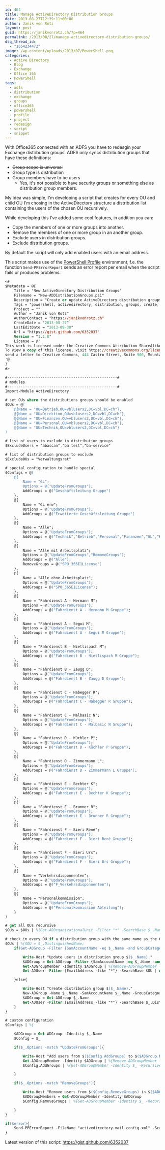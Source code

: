 ```yaml
---
id: 464
title: Manage ActiveDirectory Distribution Groups
date: 2013-08-27T12:39:11+00:00
author: Janik von Rotz
layout: post
guid: https://janikvonrotz.ch/?p=464
permalink: /2013/08/27/manage-activedirectory-distribution-groups/
dsq_thread_id:
  - "1654234472"
image: /wp-content/uploads/2013/07/PowerShell.png
categories:
  - Active Directory
  - Blog
  - Exchange
  - Office 365
  - PowerShell
tags:
  - adfs
  - distribution
  - exchange
  - groups
  - office365
  - powershell
  - profile
  - project
  - redesign
  - script
  - snippet
---
```

With Office365 connected with an ADFS you have to redesgin your Exchange distribution groups. ADFS only syncs distribution groups that have these definitions:

<ul>
    <li><del>Group scope is universal</del></li>
    <li>Group type is distribution</li>
    <li>Group members have to be users
<ul>
    <li>Yes, it's not possible to have security groups or something else as distribution group members.</li>
</ul>
</li>
</ul>

My idea was simple, I'm developing a script that creates for every OU and child OU I'm chosing in the ActiveDirectory structure a distribution list containing the users of the chosen OU recursively.

<!--more-->

While developing this I've added some cool features, in addition you can:

<ul>
    <li>Copy the members of one or more groups into another.</li>
    <li>Remove the members of one or more group in an another group.</li>
    <li>Exclude users in distribution groups.</li>
    <li>Exclude distribution groups.</li>
</ul>

By default the script will only add enabled users with an email address.

This script makes use of the <a href="https://github.com/janikvonrotz/Powershell-Profile">PowerShell Profile</a> environment, f.e. the function <code>Send-PPErrorReport</code> sends an error report per email when the script fails or produces problems.

```ps
<#
$Metadata = @{
    Title = "New ActiveDirectory Distribution Groups"
    Filename = "New-ADDistributionGroups.ps1"
    Description = "Create or update ActiveDirectory distribution groups"
    Tags = "powershell, activedirectory, distribution, groups, create, update"
    Project = ""
    Author = "Janik von Rotz"
    AuthorContact = "https://janikvonrotz.ch"
    CreateDate = "2013-08-27"
    LastEditDate = "2013-09-30"
    Url = "https://gist.github.com/6352037"
    Version = "1.1.0"
    License = @'
This work is licensed under the Creative Commons Attribution-ShareAlike 3.0 Switzerland License.
To view a copy of this license, visit https://creativecommons.org/licenses/by-sa/3.0/ch/ or
send a letter to Creative Commons, 444 Castro Street, Suite 900, Mountain View, California, 94041, USA.
'@
}
#>

#--------------------------------------------------#
# modules
#--------------------------------------------------#
Import-Module ActiveDirectory

# set OUs where the distributions groups should be enabled
$OUs = @(
    @{Name = "OU=Betrieb,OU=vblusers2,DC=vbl,DC=ch"},
    @{Name = "OU=Direktion,OU=vblusers2,DC=vbl,DC=ch"},
    @{Name = "OU=Finanzen,OU=vblusers2,DC=vbl,DC=ch"},
    @{Name = "OU=Personal,OU=vblusers2,DC=vbl,DC=ch"},
    @{Name = "OU=Technik,OU=vblusers2,DC=vbl,DC=ch"}
)

# list of users to exclude in distribution groups
$ExcludeUsers = "abascan","ba test","ba-service"

# list of distribution groups to exclude
$ExcludeOUs = "Verwaltungsrat"

# special configuration to handle special
$Configs = @(
    @{
        Name = "GL";
        Options = @("UpdateFromGroups");
        AddGroups = @("Geschäftsleitung Gruppe")
    },
    @{
        Name = "GL erw";
        Options = @("UpdateFromGroups");
        AddGroups = @("Erweiterte Geschäftsleitung Gruppe")
    },
    @{
        Name = "Alle";
        Options = @("UpdateFromGroups");
        AddGroups = @("Technik","Betrieb","Personal","Finanzen","GL","Kommunikation","Sekretariat")
    },
    @{
        Name = "Alle mit Arbeitsplatz";
        Options = @("UpdateFromGroups","RemoveGroups");
        AddGroups = @("Alle");
        RemoveGroups = @("SPO_365E1License")
    },
    @{
        Name = "Alle ohne Arbeitsplatz";
        Options = @("UpdateFromGroups");
        AddGroups = @("SPO_365E1License");
    },
    @{
        Name = "Fahrdienst A - Hermann M";
        Options = @("UpdateFromGroups");
        AddGroups = @("Fahrdienst A - Hermann M Gruppe");
    },
    @{
        Name = "Fahrdienst A - Segui M";
        Options = @("UpdateFromGroups");
        AddGroups = @("Fahrdienst A - Segui M Gruppe");
    },
    @{
        Name = "Fahrdienst B - Nietlispach M";
        Options = @("UpdateFromGroups");
        AddGroups = @("Fahrdienst B - Nietlispach M Gruppe");
    },
    @{
        Name = "Fahrdienst B - Zaugg D";
        Options = @("UpdateFromGroups");
        AddGroups = @("Fahrdienst B - Zaugg D Gruppe");
    },
    @{
        Name = "Fahrdienst C - Habegger R";
        Options = @("UpdateFromGroups");
        AddGroups = @("Fahrdienst C - Habegger R Gruppe");
    },
    @{
        Name = "Fahrdienst C - Malbasic N";
        Options = @("UpdateFromGroups");
        AddGroups = @("Fahrdienst C - Malbasic N Gruppe");
    },
    @{
        Name = "Fahrdienst D - Küchler P";
        Options = @("UpdateFromGroups");
        AddGroups = @("Fahrdienst D - Küchler P Gruppe");
    },
    @{
        Name = "Fahrdienst D - Zimmermann L";
        Options = @("UpdateFromGroups");
        AddGroups = @("Fahrdienst D - Zimmermann L Gruppe");
    },
    @{
        Name = "Fahrdienst E - Bechter K";
        Options = @("UpdateFromGroups");
        AddGroups = @("Fahrdienst E - Bechter K Gruppe");
    },
    @{
        Name = "Fahrdienst E - Brunner R";
        Options = @("UpdateFromGroups");
        AddGroups = @("Fahrdienst E - Brunner R Gruppe");
    },
    @{
        Name = "Fahrdienst F - Bieri René";
        Options = @("UpdateFromGroups");
        AddGroups = @("Fahrdienst F - Bieri René Gruppe");
    },
    @{
        Name = "Fahrdienst F - Bieri Urs";
        Options = @("UpdateFromGroups");
        AddGroups = @("Fahrdienst F - Bieri Urs Gruppe");
    },
    @{
        Name = "Verkehrsdisponnenten";
        Options = @("UpdateFromGroups");
        AddGroups = @("F_Verkehrsdisponnenten");
    },
    @{
        Name = "Personalkommission";
        Options = @("UpdateFromGroups");
        AddGroups = @("Personalkommission Abteilung");
    }
)

# get all OUs recursive
$OUs = $OUs | %{Get-ADOrganizationalUnit -Filter "*" -SearchBase $_.Name} | where {-not ($ExcludeOUs -contains $_.Name)}

# check in every OU if a distribution group with the same name as the OU exist
$OUs | %{$OU = $_.DistinguishedName;
    if(Get-ADGroup -Filter {SamAccountName -eq $_.Name -and GroupCategory -eq "Distribution"} | Where-Object{$_.DistinguishedName -like "*$OU"}){

        Write-Host "Update users in distribution group $($_.Name)."
        $ADGroup = Get-ADGroup -Filter {SamAccountName -eq $_.Name -and GroupCategory -eq "Distribution"}
        Get-ADGroupMember -Identity $ADGroup | %{Remove-ADGroupMember -Identity $ADGroup -Members $_ -Confirm:$false}
        Get-ADUser -Filter {EmailAddress -like "*"} -SearchBase $OU | where {$_.enabled -eq $true -and -not ($ExcludeUsers -contains $_.Name)} | where{$_ -ne $null} | %{Add-ADGroupMember -Identity $ADGroup -Members $_}

    }else{

        Write-Host "Create distribution group $($_.Name)."
        New-ADGroup -Name $_.Name -SamAccountName $_.Name -GroupCategory Distribution -GroupScope Universal -DisplayName $_.Name -Path $($_.DistinguishedName) -Description "Distribution group for $($_.Name)."
        $ADGroup = Get-ADGroup $_.Name
        Get-ADUser -Filter {EmailAddress -like "*"} -SearchBase $_.DistinguishedName | where {$_.enabled -eq $true -and -not ($ExcludeUsers -contains $_.Name)} | where{$_ -ne $null} | %{Add-ADGroupMember -Identity $ADGroup -Members $_}
    }
}

# custom configuration
$Configs | %{

    $ADGroup = Get-ADGroup -Identity $_.Name
    $Config = $_

    if($_.Options -match "UpdateFromGroups"){

        Write-Host "Add users from $($Config.AddGroups) to $($ADGroup.Name)."
        Get-ADGroupMember -Identity $ADGroup | %{Remove-ADGroupMember -Identity $ADGroup -Members $_ -Confirm:$false}
        $Config.AddGroups | %{Get-ADGroupMember -Identity $_ -Recursive | Get-ADUser | where {($_.enabled -eq $true) -and -not ($ExcludeUsers -contains $_.Name)}} | select -Unique | %{Add-ADGroupMember -Identity $ADGroup -Members $_}

    }

    if($_.Options -match "RemoveGroups"){

        Write-Host "Remove users from $($Config.RemoveGroups) in $($ADGroup.Name)."
        $ADGroupMembers = Get-ADGroupMember -Identity $ADGroup
        $Config.RemoveGroups | %{Get-ADGroupMember -Identity $_ -Recursive | Get-ADUser | where {($ADGroupMembers -match $_) -and ($_.enabled -eq $true) -and -not ($ExcludeUsers -contains $_.Name)}} | select -Unique  | %{Remove-ADGroupMember -Identity $ADGroup -Members $_ -Confirm:$false}

    }
}

if($error){
    Send-PPErrorReport -FileName "activedirectory.mail.config.xml" -ScriptName $MyInvocation.InvocationName
}
```

Latest version of this script: <a href="https://gist.github.com/6352037">https://gist.github.com/6352037</a>